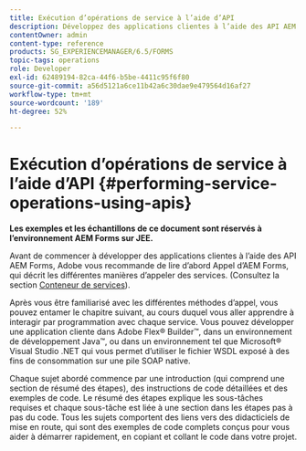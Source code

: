 ```yaml
---
title: Exécution d’opérations de service à l’aide d’API
description: Développez des applications clientes à l’aide des API AEM Forms.
contentOwner: admin
content-type: reference
products: SG_EXPERIENCEMANAGER/6.5/FORMS
topic-tags: operations
role: Developer
exl-id: 62489194-82ca-44f6-b5be-4411c95f6f80
source-git-commit: a56d5121a6ce11b42a6c30dae9e479564d16af27
workflow-type: tm+mt
source-wordcount: '189'
ht-degree: 52%

---
```


# Exécution d’opérations de service à l’aide d’API {#performing-service-operations-using-apis}

**Les exemples et les échantillons de ce document sont réservés à l’environnement AEM Forms sur JEE.**

Avant de commencer à développer des applications clientes à l’aide des API AEM Forms, Adobe vous recommande de lire d’abord Appel d’AEM Forms, qui décrit les différentes manières d’appeler des services. (Consultez la section [Conteneur de services](/help/forms/developing/service-container.md#service-container)).

Après vous être familiarisé avec les différentes méthodes d’appel, vous pouvez entamer le chapitre suivant, au cours duquel vous aller apprendre à interagir par programmation avec chaque service. Vous pouvez développer une application cliente dans Adobe Flex® Builder™, dans un environnement de développement Java™, ou dans un environnement tel que Microsoft® Visual Studio .NET qui vous permet d’utiliser le fichier WSDL exposé à des fins de consommation sur une pile SOAP native.

Chaque sujet abordé commence par une introduction (qui comprend une section de résumé des étapes), des instructions de code détaillées et des exemples de code. Le résumé des étapes explique les sous-tâches requises et chaque sous-tâche est liée à une section dans les étapes pas à pas du code. Tous les sujets comportent des liens vers des didacticiels de mise en route, qui sont des exemples de code complets conçus pour vous aider à démarrer rapidement, en copiant et collant le code dans votre projet.
